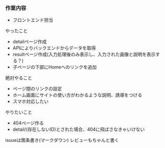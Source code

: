 ### 作業内容
- フロントエンド担当

やったこと
- detailページ作成
- APIによりバックエンドからデータを取得
- resultページ作成(入力処理後のみ表示し、入力された画像と説明を表示する？)
- 子ページの下部にHomeへのリンクを追加


絶対やること
- ページ間のリンクの設定
- ホーム画面にサイトの使い方がわかるような説明、誘導をつける
- スマホ対応したい

やりたいこと
- 404ページ作る
- detail/(存在しないID)とされた場合、404に飛ばさなきゃいけない

isuueは箇条書き(マークダウン)
レビューもちゃんと書く